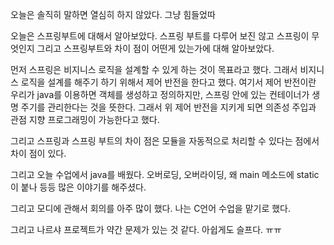 오늘은 솔직히 말하면 열심히 하지 않았다. 그냥 힘들었따 

오늘은 스프링부트에 대해서 알아보았다. 
스프링 부트를 다루어 보진 않고 스프링이 무엇인지 그리고 스프링부트와 차이 점이 어떤게 있는가에 대해 알아보았다.

먼저 스프링은 비지니스 로직을 설계할 수 있게 하는 것이 목표라고 했다.
그래서 비지니스 로직을 설계를 해주기 하기 위해서 제어 반전을 한다고 했다. 
여기서 제어 반전이란 우리가 java를 이용하면 객체를 생성하고 정의하지만, 스프링 안에 있는 컨테이너가 생명 주기를 관리한다는 것을 뜻한다.
그래서 위 제어 반전을 지키게 되면 의존성 주입과 관점 지향 프로그래밍이 가능한다고 했다.

그리고 스프링과 스프링 부트의 차이 점은 모듈을 자동적으로 처리할 수 있다는 점에서 차이 점이 있다. 

그리고 오늘 수업에서 java를 배웠다. 오버로딩, 오버라이딩, 왜 main 메소드에 static이 붙나 등등 많은 이야기를 해주셨다.

그리고 모디에 관해서 회의를 아주 많이 했다. 나는 C언어 수업을 맡기로 했다.

그리고 나르샤 프로젝트가 약간 문제가 있는 것 같다. 아쉽게도 슬프다. ㅠㅠ 